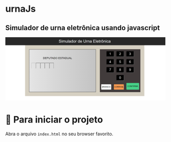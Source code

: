 # urnaJs

## Simulador de urna eletrônica usando javascript

<img src= "./images/urna_print.png" width= "500px">

# 🚀 Para iniciar o projeto 

Abra o arquivo `index.html` no seu browser favorito.
